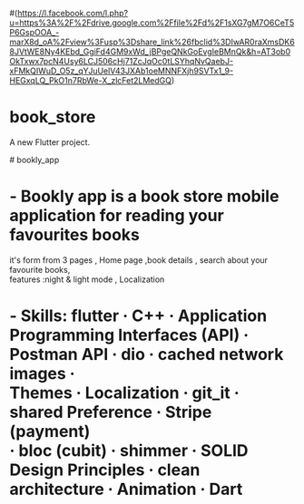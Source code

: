 #(https://l.facebook.com/l.php?u=https%3A%2F%2Fdrive.google.com%2Ffile%2Fd%2F1sXG7gM7O6CeT5P6GspOOA_-marX8d_oA%2Fview%3Fusp%3Dshare_link%26fbclid%3DIwAR0raXmsDK68JVtWE8Ny4KEbd_GgiFd4GM9xWd_jBPgeQNkGoEvgIeBMnQk&h=AT3ob0OkTxwx7pcN4Usy6LCJ506cHj71ZcJqOc0tLSYhqNvQaebJ-xFMkQIWuD_O5z_qYJuUelV43JXAb1oeMNNFXjh9SVTx1_9-HEGxqLQ_PkO1n7RbWe-X_zlcFet2LMedGQ)


# book_store

A new Flutter project.

 #   b o o k l y _ a p p 
 <br>
# - Bookly app is a book store mobile application for reading your favourites books <br>
it's form from 3 pages , Home page ,book details , search about your favourite books,<br>
features :night & light mode , Localization
<br>
# - Skills: flutter · C++ · Application Programming Interfaces (API) · Postman API · dio · cached network images ·<br> Themes · Localization · git_it · shared Preference · Stripe (payment)<br> · bloc (cubit) · shimmer · SOLID Design Principles · clean architecture · Animation · Dart
